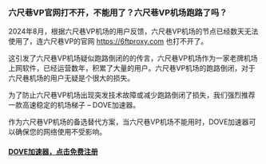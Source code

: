 ### 六尺巷VP官网打不开，不能用了？六尺巷VP机场跑路了吗？

2024年8月，根据六尺巷VP机场的用户反馈，六尺巷VP机场的节点已经数天无法使用了，连六尺巷VP的官网 https://6ftproxy.com 也打不开了。

这引发了六尺巷VP机场疑似跑路倒闭的的传言，六尺巷VP机场作为一家老牌机场上网软件，已经运营数年，积累了大量的用户。六尺巷VP机场的跑路倒闭，对于六尺巷机场的用户无疑是个很大的损失。

为了防止六尺巷VP机场出现突发技术故障或减少跑路倒闭了损失，我们强烈推荐一款高速稳定的机场梯子 – DOVE加速器。

作为六尺巷VP机场的备选替代方案，当六尺巷VP机场不能用时，DOVE加速器可以确保您的网络使用不受影响。

#### [DOVE加速器，点击免费注册](https://dove8.cc/a.php?asbcbO1PCgF)
